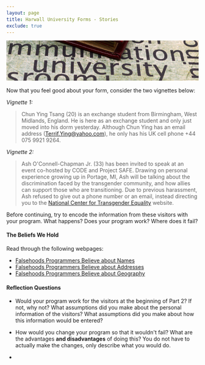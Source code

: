```yaml
---
layout: page
title: Harwall University Forms - Stories
exclude: true
---
```

![university](img/university.jpg)

Now that you feel good about your form, consider the two vignettes below:

_Vignette 1:_
> Chun Ying Tsang (20) is an exchange student from Birmingham, West Midlands, England. He is here as an exchange student and only just moved into his dorm yesterday. Although Chun Ying has an email address (Terrif.Ying@yahoo.com), he only has his UK cell phone +44 075 9921 9264.

_Vignette 2:_
> Ash O'Connell-Chapman Jr. (33) has been invited to speak at an event co-hosted by CODE and Project SAFE. Drawing on personal experience growing up in Portage, MI, Ash will be talking about the discrimination faced by the transgender community, and how allies can support those who are transitioning. Due to previous harassment, Ash refused to give out a phone number or an email, instead directing you to the [National Center for Transgender Equality](https://transequality.org/) website.

Before continuing, try to encode the information from these visitors with your program. What happens? Does your program work? Where does it fail?


#### The Beliefs We Hold
Read through the following webpages:

- [Falsehoods Programmers Believe about Names](https://www.kalzumeus.com/2010/06/17/falsehoods-programmers-believe-about-names/)
- [Falsehoods Programmers Believe about Addresses](https://www.mjt.me.uk/posts/falsehoods-programmers-believe-about-addresses/)
- [Falsehoods Programmers Believe about Geography](https://wiesmann.codiferes.net/wordpress/?p=15187)

#### Reflection Questions

- Would your program work for the visitors at the beginning of Part 2? If not, why not? What assumptions did you make about the personal information of the visitors? What assumptions did you make about how this information would be entered?

- How would you change your program so that it wouldn't fail? What are the advantages **and disadvantages** of doing this? You do not have to actually make the changes, only describe what you would do.

-
